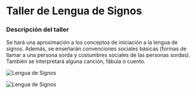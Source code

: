 # Taller de Lengua de Signos

### Descripción del taller

Se hará una aproximación a los conceptos de iniciación a la lengua de signos. Además, se enseñarán convenciones sociales básicas (formas de llamar a una persona sorda y costumbres sociales de las personas sordas). También se interpretará alguna canción, fábula o cuento.

![Lengua de Signos](/Ludoteca-tolon-tolon/assets/images/LSE.jpg)

![Lengua de Signos](/Ludoteca-tolon-tolon/assets/images/lorena.jpg)
